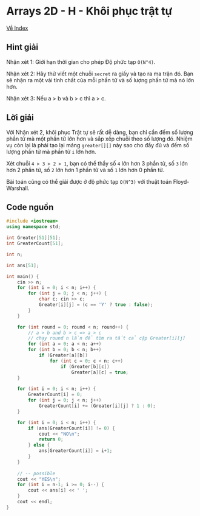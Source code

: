 # Arrays 2D - H - Khôi phục trật tự

[Về Index](index.md)

## Hint giải

Nhận xét 1: Giới hạn thời gian cho phép Độ phức tạp `O(N^4)`.

Nhận xét 2: Hãy thử viết một chuỗi `secret` ra giấy và tạo ra ma trận đó. Bạn sẽ nhận ra một vài tính chất của mỗi phần tử và số lượng phần tử mà nó lớn hơn.

Nhận xét 3: Nếu a > b và b > c thì a > c.


## Lời giải

Với Nhận xét 2, khôi phục Trật tự sẽ rất dễ dàng, bạn chỉ cần đếm số lượng phần tử mà một phần tử lớn hơn và sắp xếp chuỗi theo số lượng đó. Nhiệm vụ còn lại là phải tạo lại mảng `greater[][]` này sao cho đầy đủ và đếm số lượng phần tử mà phần tử `i` lớn hơn.

Xét chuỗi `4 > 3 > 2 > 1`, bạn có thể thẩy số `4` lớn hơn 3 phần tử, số `3` lớn hơn 2 phần tử, số `2` lớn hơn 1 phần tử và số `1` lớn hơn 0 phần tử.

Bài toán cũng có thể giải được ở độ phức tạp `O(N^3)` với thuật toán Floyd-Warshall.

## Code nguồn

```cpp
#include <iostream>
using namespace std;

int Greater[51][51];
int GreaterCount[51];

int n;

int ans[51];

int main() {
    cin >> n;
    for (int i = 0; i < n; i++) {
        for (int j = 0; j < n; j++) {
            char c; cin >> c;
            Greater[i][j] = (c == 'Y' ? true : false);
        }
    }

    for (int round = 0; round < n; round++) {
        // a > b and b > c => a > c
        // chạy round n lần để tìm ra tất cả cặp Greater[i][j]
        for (int a = 0; a < n; a++)
        for (int b = 0; b < n; b++)
            if (Greater[a][b])
                for (int c = 0; c < n; c++) 
                    if (Greater[b][c]) 
                        Greater[a][c] = true;
    }

    for (int i = 0; i < n; i++) {
        GreaterCount[i] = 0;
        for (int j = 0; j < n; j++)
            GreaterCount[i] += (Greater[i][j] ? 1 : 0);
    }

    for (int i = 0; i < n; i++) {
        if (ans[GreaterCount[i]] != 0) {
            cout << "NO\n";
            return 0;
        } else {
            ans[GreaterCount[i]] = i+1;
        }
    }
    
    // -- possible
    cout << "YES\n";
    for (int i = n-1; i >= 0; i--) {
        cout << ans[i] << ' ';
    }
    cout << endl;
}
```